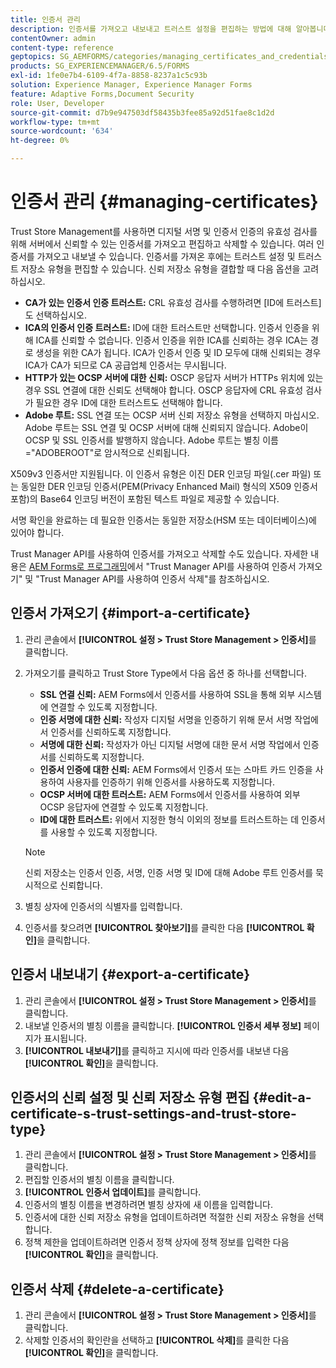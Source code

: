 ```yaml
---
title: 인증서 관리
description: 인증서를 가져오고 내보내고 트러스트 설정을 편집하는 방법에 대해 알아봅니다.
contentOwner: admin
content-type: reference
geptopics: SG_AEMFORMS/categories/managing_certificates_and_credentials
products: SG_EXPERIENCEMANAGER/6.5/FORMS
exl-id: 1fe0e7b4-6109-4f7a-8858-8237a1c5c93b
solution: Experience Manager, Experience Manager Forms
feature: Adaptive Forms,Document Security
role: User, Developer
source-git-commit: d7b9e947503df58435b3fee85a92d51fae8c1d2d
workflow-type: tm+mt
source-wordcount: '634'
ht-degree: 0%

---
```


# 인증서 관리 {#managing-certificates}

Trust Store Management를 사용하면 디지털 서명 및 인증서 인증의 유효성 검사를 위해 서버에서 신뢰할 수 있는 인증서를 가져오고 편집하고 삭제할 수 있습니다. 여러 인증서를 가져오고 내보낼 수 있습니다. 인증서를 가져온 후에는 트러스트 설정 및 트러스트 저장소 유형을 편집할 수 있습니다. 신뢰 저장소 유형을 결합할 때 다음 옵션을 고려하십시오.

* **CA가 있는 인증서 인증 트러스트:** CRL 유효성 검사를 수행하려면 [ID에 트러스트]도 선택하십시오.
* **ICA의 인증서 인증 트러스트:** ID에 대한 트러스트만 선택합니다. 인증서 인증을 위해 ICA를 신뢰할 수 없습니다. 인증서 인증을 위한 ICA를 신뢰하는 경우 ICA는 경로 생성을 위한 CA가 됩니다. ICA가 인증서 인증 및 ID 모두에 대해 신뢰되는 경우 ICA가 CA가 되므로 CA 공급업체 인증서는 무시됩니다.
* **HTTP가 있는 OCSP 서버에 대한 신뢰:** OSCP 응답자 서버가 HTTPs 위치에 있는 경우 SSL 연결에 대한 신뢰도 선택해야 합니다. OSCP 응답자에 CRL 유효성 검사가 필요한 경우 ID에 대한 트러스트도 선택해야 합니다.
* **Adobe 루트:** SSL 연결 또는 OCSP 서버 신뢰 저장소 유형을 선택하지 마십시오. Adobe 루트는 SSL 연결 및 OCSP 서버에 대해 신뢰되지 않습니다. Adobe이 OCSP 및 SSL 인증서를 발행하지 않습니다. Adobe 루트는 별칭 이름=&quot;ADOBEROOT&quot;로 암시적으로 신뢰됩니다.

X509v3 인증서만 지원됩니다. 이 인증서 유형은 이진 DER 인코딩 파일(.cer 파일) 또는 동일한 DER 인코딩 인증서(PEM(Privacy Enhanced Mail) 형식의 X509 인증서 포함)의 Base64 인코딩 버전이 포함된 텍스트 파일로 제공할 수 있습니다.

서명 확인을 완료하는 데 필요한 인증서는 동일한 저장소(HSM 또는 데이터베이스)에 있어야 합니다.

Trust Manager API를 사용하여 인증서를 가져오고 삭제할 수도 있습니다. 자세한 내용은 [AEM Forms로 프로그래밍](https://www.adobe.com/go/learn_aemforms_programming_63)에서 &quot;Trust Manager API를 사용하여 인증서 가져오기&quot; 및 &quot;Trust Manager API를 사용하여 인증서 삭제&quot;를 참조하십시오.

## 인증서 가져오기 {#import-a-certificate}

1. 관리 콘솔에서 **[!UICONTROL 설정 > Trust Store Management > 인증서]**&#x200B;를 클릭합니다.
1. 가져오기를 클릭하고 Trust Store Type에서 다음 옵션 중 하나를 선택합니다.

   * **SSL 연결 신뢰:** AEM Forms에서 인증서를 사용하여 SSL을 통해 외부 시스템에 연결할 수 있도록 지정합니다.
   * **인증 서명에 대한 신뢰:** 작성자 디지털 서명을 인증하기 위해 문서 서명 작업에서 인증서를 신뢰하도록 지정합니다.
   * **서명에 대한 신뢰:** 작성자가 아닌 디지털 서명에 대한 문서 서명 작업에서 인증서를 신뢰하도록 지정합니다.
   * **인증서 인증에 대한 신뢰:** AEM Forms에서 인증서 또는 스마트 카드 인증을 사용하여 사용자를 인증하기 위해 인증서를 사용하도록 지정합니다.
   * **OCSP 서버에 대한 트러스트:** AEM Forms에서 인증서를 사용하여 외부 OCSP 응답자에 연결할 수 있도록 지정합니다.
   * **ID에 대한 트러스트:** 위에서 지정한 형식 이외의 정보를 트러스트하는 데 인증서를 사용할 수 있도록 지정합니다.

   >[!NOTE]
   >
   >신뢰 저장소는 인증서 인증, 서명, 인증 서명 및 ID에 대해 Adobe 루트 인증서를 묵시적으로 신뢰합니다.

1. 별칭 상자에 인증서의 식별자를 입력합니다.
1. 인증서를 찾으려면 **[!UICONTROL 찾아보기]**&#x200B;를 클릭한 다음 **[!UICONTROL 확인]**&#x200B;을 클릭합니다.

## 인증서 내보내기 {#export-a-certificate}

1. 관리 콘솔에서 **[!UICONTROL 설정 > Trust Store Management > 인증서]**&#x200B;를 클릭합니다.
1. 내보낼 인증서의 별칭 이름을 클릭합니다. **[!UICONTROL 인증서 세부 정보]** 페이지가 표시됩니다.
1. **[!UICONTROL 내보내기]**&#x200B;를 클릭하고 지시에 따라 인증서를 내보낸 다음 **[!UICONTROL 확인]**&#x200B;을 클릭합니다.

## 인증서의 신뢰 설정 및 신뢰 저장소 유형 편집 {#edit-a-certificate-s-trust-settings-and-trust-store-type}

1. 관리 콘솔에서 **[!UICONTROL 설정 > Trust Store Management > 인증서]**&#x200B;를 클릭합니다.
1. 편집할 인증서의 별칭 이름을 클릭합니다.
1. **[!UICONTROL 인증서 업데이트]**&#x200B;를 클릭합니다.
1. 인증서의 별칭 이름을 변경하려면 별칭 상자에 새 이름을 입력합니다.
1. 인증서에 대한 신뢰 저장소 유형을 업데이트하려면 적절한 신뢰 저장소 유형을 선택합니다.
1. 정책 제한을 업데이트하려면 인증서 정책 상자에 정책 정보를 입력한 다음 **[!UICONTROL 확인]**&#x200B;을 클릭합니다.

## 인증서 삭제 {#delete-a-certificate}

1. 관리 콘솔에서 **[!UICONTROL 설정 > Trust Store Management > 인증서]**&#x200B;를 클릭합니다.
1. 삭제할 인증서의 확인란을 선택하고 **[!UICONTROL 삭제]**&#x200B;를 클릭한 다음 **[!UICONTROL 확인]**&#x200B;을 클릭합니다.
